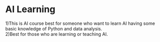 **<h1>AI Learning</h1>**
1)This is AI course best for someone who want to learn AI having some basic knowledge of Python and data analysis.<br> 
2)Best for those who are learning or teaching AI. 
